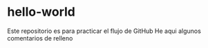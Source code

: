 # hello-world
Este repositorio es para practicar el flujo de GitHub
He aqui algunos comentarios de relleno

